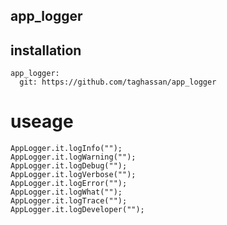## app_logger

## installation
```
app_logger:
  git: https://github.com/taghassan/app_logger
```

# useage
```
AppLogger.it.logInfo("");
AppLogger.it.logWarning("");
AppLogger.it.logDebug("");
AppLogger.it.logVerbose("");
AppLogger.it.logError("");
AppLogger.it.logWhat("");
AppLogger.it.logTrace("");
AppLogger.it.logDeveloper("");
```
